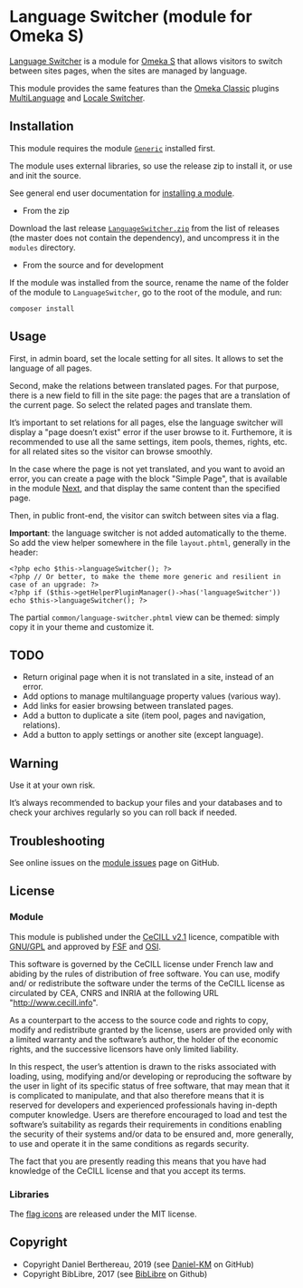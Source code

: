 Language Switcher (module for Omeka S)
======================================

[Language Switcher] is a module for [Omeka S] that allows visitors to switch
between sites pages, when the sites are managed by language.

This module provides the same features than the [Omeka Classic] plugins [MultiLanguage]
and [Locale Switcher].


Installation
------------

This module requires the module [`Generic`] installed first.

The module uses external libraries, so use the release zip to install it, or use
and init the source.

See general end user documentation for [installing a module].

* From the zip

Download the last release [`LanguageSwitcher.zip`] from the list of releases (the
master does not contain the dependency), and uncompress it in the `modules`
directory.

* From the source and for development

If the module was installed from the source, rename the name of the folder of
the module to `LanguageSwitcher`, go to the root of the module, and run:

```
composer install
```


Usage
-----

First, in admin board, set the locale setting for all sites. It allows to set
the language of all pages.

Second, make the relations between translated pages. For that purpose, there is
a new field to fill in the site page: the pages that are a translation of the
current page. So select the related pages and translate them.

It’s important to set relations for all pages, else the language switcher will
display a "page doesn’t exist" error if the user browse to it. Furthemore, it is
recommended to use all the same settings, item pools, themes, rights, etc. for
all related sites so the visitor can browse smoothly.

In the case where the page is not yet translated, and you want to avoid an
error, you can create a page with the block "Simple Page", that is available in
the module [Next], and that display the same content than the specified page.

Then, in public front-end, the visitor can switch between sites via a flag.

**Important**: the language switcher is not added automatically to the theme. So
add the view helper somewhere in the file `layout.phtml`, generally in the
header:

```
<?php echo $this->languageSwitcher(); ?>
<?php // Or better, to make the theme more generic and resilient in case of an upgrade: ?>
<?php if ($this->getHelperPluginManager()->has('languageSwitcher')) echo $this->languageSwitcher(); ?>
```

The partial `common/language-switcher.phtml` view can be themed: simply copy it
in your theme and customize it.


TODO
----

- Return original page when it is not translated in a site, instead of an error.
- Add options to manage multilanguage property values (various way).
- Add links for easier browsing between translated pages.
- Add a button to duplicate a site (item pool, pages and navigation, relations).
- Add a button to apply settings or another site (except language).


Warning
-------

Use it at your own risk.

It’s always recommended to backup your files and your databases and to check
your archives regularly so you can roll back if needed.


Troubleshooting
---------------

See online issues on the [module issues] page on GitHub.


License
-------

### Module

This module is published under the [CeCILL v2.1] licence, compatible with
[GNU/GPL] and approved by [FSF] and [OSI].

This software is governed by the CeCILL license under French law and abiding by
the rules of distribution of free software. You can use, modify and/ or
redistribute the software under the terms of the CeCILL license as circulated by
CEA, CNRS and INRIA at the following URL "http://www.cecill.info".

As a counterpart to the access to the source code and rights to copy, modify and
redistribute granted by the license, users are provided only with a limited
warranty and the software’s author, the holder of the economic rights, and the
successive licensors have only limited liability.

In this respect, the user’s attention is drawn to the risks associated with
loading, using, modifying and/or developing or reproducing the software by the
user in light of its specific status of free software, that may mean that it is
complicated to manipulate, and that also therefore means that it is reserved for
developers and experienced professionals having in-depth computer knowledge.
Users are therefore encouraged to load and test the software’s suitability as
regards their requirements in conditions enabling the security of their systems
and/or data to be ensured and, more generally, to use and operate it in the same
conditions as regards security.

The fact that you are presently reading this means that you have had knowledge
of the CeCILL license and that you accept its terms.

### Libraries

The [flag icons] are released under the MIT license.


Copyright
---------

* Copyright Daniel Berthereau, 2019 (see [Daniel-KM] on GitHub)
* Copyright BibLibre, 2017 (see [BibLibre] on Github)


[Language Switcher]: https://github.com/Daniel-KM/Omeka-S-module-LanguageSwitcher
[Omeka S]: https://omeka.org/s
[MultiLanguage]: https://github.com/patrickmj/multilanguage
[Locale Switcher]: https://github.com/Daniel-KM/Omeka-plugin-LocaleSwitcher
[Omeka Classic]: https://omeka.org/classic
[`Generic`]: https://github.com/Daniel-KM/Omeka-S-module-Generic
[`LanguageSwitcher.zip`]: https://github.com/Daniel-KM/Omeka-S-module-LanguageSwitcher/releases
[Installing a module]: http://dev.omeka.org/docs/s/user-manual/modules/#installing-modules
[Next]: https://github.com/Daniel-KM/Omeka-S-module-Next
[module issues]: https://github.com/Daniel-KM/Omeka-S-module-LanguageSwitcher/issues
[CeCILL v2.1]: https://www.cecill.info/licences/Licence_CeCILL_V2.1-en.html
[GNU/GPL]: https://www.gnu.org/licenses/gpl-3.0.html
[FSF]: https://www.fsf.org
[OSI]: http://opensource.org
[flag icons]: https://github.com/lipis/flag-icon-css
[BibLibre]: https://github.com/BibLibre
[Daniel-KM]: https://github.com/Daniel-KM "Daniel Berthereau"
